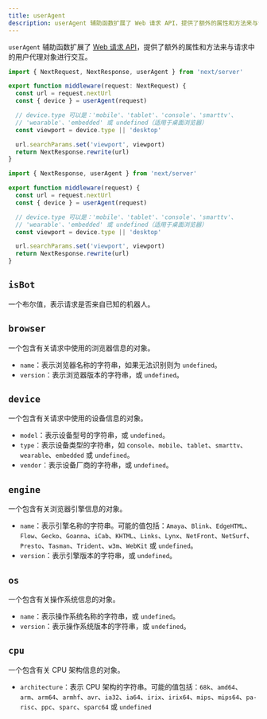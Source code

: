 ```yaml
---
title: userAgent
description: userAgent 辅助函数扩展了 Web 请求 API，提供了额外的属性和方法来与请求中的用户代理对象进行交互。
---
```


`userAgent` 辅助函数扩展了 [Web 请求 API](https://developer.mozilla.org/docs/Web/API/Request)，提供了额外的属性和方法来与请求中的用户代理对象进行交互。

```ts switcher
import { NextRequest, NextResponse, userAgent } from 'next/server'

export function middleware(request: NextRequest) {
  const url = request.nextUrl
  const { device } = userAgent(request)

  // device.type 可以是：'mobile'、'tablet'、'console'、'smarttv'、
  // 'wearable'、'embedded' 或 undefined（适用于桌面浏览器）
  const viewport = device.type || 'desktop'

  url.searchParams.set('viewport', viewport)
  return NextResponse.rewrite(url)
}
```

```js switcher
import { NextResponse, userAgent } from 'next/server'

export function middleware(request) {
  const url = request.nextUrl
  const { device } = userAgent(request)

  // device.type 可以是：'mobile'、'tablet'、'console'、'smarttv'、
  // 'wearable'、'embedded' 或 undefined（适用于桌面浏览器）
  const viewport = device.type || 'desktop'

  url.searchParams.set('viewport', viewport)
  return NextResponse.rewrite(url)
}
```

## `isBot`

一个布尔值，表示请求是否来自已知的机器人。

## `browser`

一个包含有关请求中使用的浏览器信息的对象。

- `name`：表示浏览器名称的字符串，如果无法识别则为 `undefined`。
- `version`：表示浏览器版本的字符串，或 `undefined`。

## `device`

一个包含有关请求中使用的设备信息的对象。

- `model`：表示设备型号的字符串，或 `undefined`。
- `type`：表示设备类型的字符串，如 `console`、`mobile`、`tablet`、`smarttv`、`wearable`、`embedded` 或 `undefined`。
- `vendor`：表示设备厂商的字符串，或 `undefined`。

## `engine`

一个包含有关浏览器引擎信息的对象。

- `name`：表示引擎名称的字符串。可能的值包括：`Amaya`、`Blink`、`EdgeHTML`、`Flow`、`Gecko`、`Goanna`、`iCab`、`KHTML`、`Links`、`Lynx`、`NetFront`、`NetSurf`、`Presto`、`Tasman`、`Trident`、`w3m`、`WebKit` 或 `undefined`。
- `version`：表示引擎版本的字符串，或 `undefined`。

## `os`

一个包含有关操作系统信息的对象。

- `name`：表示操作系统名称的字符串，或 `undefined`。
- `version`：表示操作系统版本的字符串，或 `undefined`。

## `cpu`

一个包含有关 CPU 架构信息的对象。

- `architecture`：表示 CPU 架构的字符串。可能的值包括：`68k`、`amd64`、`arm`、`arm64`、`armhf`、`avr`、`ia32`、`ia64`、`irix`、`irix64`、`mips`、`mips64`、`pa-risc`、`ppc`、`sparc`、`sparc64` 或 `undefined`
